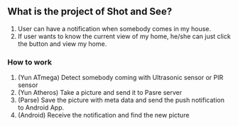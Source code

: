 ## What is the project of Shot and See?

1. User can have a notification when somebody comes in my house.
2. If user wants to know the current view of my home, he/she can just click the button and view my home.

### How to work
1. (Yun ATmega) Detect somebody coming with Ultrasonic sensor or PIR sensor
2. (Yun Atheros) Take a picture and send it to Pasre server
3. (Parse) Save the picture with meta data and send the push notification to Android App.
4. (Android) Receive the notification and find the new picture